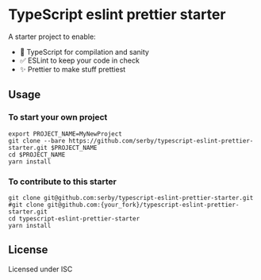 # TypeScript eslint prettier starter

A starter project to enable:

- 🚀 TypeScript for compilation and sanity
- ✅ ESLint to keep your code in check
- ✨ Prettier to make stuff prettiest

## Usage

### To start your own project

```
export PROJECT_NAME=MyNewProject
git clone --bare https://github.com/serby/typescript-eslint-prettier-starter.git $PROJECT_NAME
cd $PROJECT_NAME
yarn install
```

### To contribute to this starter

```
git clone git@github.com:serby/typescript-eslint-prettier-starter.git
#git clone git@github.com:{your_fork}/typescript-eslint-prettier-starter.git
cd typescript-eslint-prettier-starter
yarn install
```

## License

Licensed under ISC
